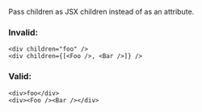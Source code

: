 Pass children as JSX children instead of as an attribute.

### Invalid:

```tsx
<div children="foo" />
<div children={[<Foo />, <Bar />]} />
```

### Valid:

```tsx
<div>foo</div>
<div><Foo /><Bar /></div>
```
